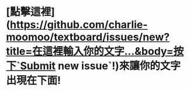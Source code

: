 # [點擊這裡](https://github.com/charlie-moomoo/textboard/issues/new?title=在這裡輸入你的文字...&body=按下`Submit new issue`!)來讓你的文字出現在下面!
